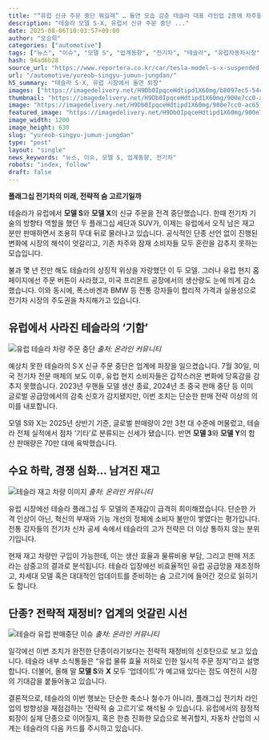 ```yaml
---
title: "“유럽 신규 주문 중단 뭐길래” … 돌연 모습 감춘 테슬라 대표 라인업 2종에 차주들 ‘당황’"
description: "테슬라 모델 S·X, 유럽서 신규 주문 중단 ..."
date: 2025-08-06T10:03:57+09:00
author: "오승희"
categories: ["automotive"]
tags: ["뉴스", "이슈", "모델 S", "업계동향", "전기차", "테슬라", "유럽자동차시장", "플래그십모델단종"]
hash: 94ad6b28
source_url: "https://www.reportera.co.kr/car/tesla-model-s-x-suspended-orders/"
url: "/automotive/yureob-singyu-jumun-jungdan/"
h5_summary: "테슬라 S·X, 유럽 시장에서 돌연 퇴장"
images: ["https://imagedelivery.net/H9Db0IpqceHdtipd1X60mg/b8097ec5-54cf-4d39-6d6f-aaaa66a26800/public", "https://imagedelivery.net/H9Db0IpqceHdtipd1X60mg/900e7cc0-ac65-46d7-091b-276be97e7500/public", "https://imagedelivery.net/H9Db0IpqceHdtipd1X60mg/4ffda588-adb0-4b7c-3e90-5d68fba26100/public", "https://imagedelivery.net/H9Db0IpqceHdtipd1X60mg/993a9544-3c94-4dce-0255-a0695b716800/public"]
thumbnail: "https://imagedelivery.net/H9Db0IpqceHdtipd1X60mg/900e7cc0-ac65-46d7-091b-276be97e7500/public"
image: "https://imagedelivery.net/H9Db0IpqceHdtipd1X60mg/900e7cc0-ac65-46d7-091b-276be97e7500/public"
featured_image: "https://imagedelivery.net/H9Db0IpqceHdtipd1X60mg/900e7cc0-ac65-46d7-091b-276be97e7500/public"
image_width: 1200
image_height: 630
slug: "yureob-singyu-jumun-jungdan"
type: "post"
layout: "single"
news_keywords: "뉴스, 이슈, 모델 S, 업계동향, 전기차"
robots: "index, follow"
draft: false
---
```


**플래그십 전기차의 미래, 전략적 숨 고르기일까**

테슬라가 유럽에서 **모델 S**와 **모델 X**의 신규 주문을 전격 중단했습니다. 한때 전기차 기술의 방향타 역할을 했던 두 플래그십 세단과 SUV가, 이제는 유럽에서 오직 남은 재고분만 판매하면서 조용히 무대 뒤로 물러나고 있습니다. 공식적인 단종 선언 없이 진행된 변화에 시장의 해석이 엇갈리고, 기존 차주와 잠재 소비자들 모두 혼란을 감추지 못하는 모습입니다.

불과 몇 년 전만 해도 테슬라의 상징적 위상을 자랑했던 이 두 모델. 그러나 유럽 현지 홈페이지에선 주문 버튼이 사라졌고, 미국 프리몬트 공장에서의 생산량도 눈에 띄게 감소했습니다. 이와 동시에, 폭스바겐과 BMW 등 전통 강자들이 합리적 가격과 실용성으로 전기차 시장의 주도권을 차지해가고 있습니다.

## 유럽에서 사라진 테슬라의 ‘기함’

![유럽 테슬라 차량 주문 중단](https://imagedelivery.net/H9Db0IpqceHdtipd1X60mg/993a9544-3c94-4dce-0255-a0695b716800/public)
*출처: 온라인 커뮤니티*


예상치 못한 테슬라의 S·X 신규 주문 중단은 업계에 파장을 일으켰습니다. 7월 30일, 미국 전기차 전문 매체의 보도 이후, 유럽 현지 소비자들은 갑작스러운 변화에 당혹감을 감추지 못했습니다. 2023년 우핸들 모델 생산 종료, 2024년 초 중국 판매 중단 등 이미 글로벌 공급망에서의 감축 신호가 감지됐지만, 이번 조치는 단순한 판매 전략 이상의 의미를 내포합니다.

모델 S와 X는 2025년 상반기 기준, 글로벌 판매량이 2만 3천 대 수준에 머물렀고, 테슬라 전체 실적에서 점차 ‘기타’로 분류되는 신세가 됐습니다. 반면 **모델 3**와 **모델 Y**의 합산 판매량은 70만 대에 육박했습니다.

## 수요 하락, 경쟁 심화… 남겨진 재고

![테슬라 재고 차량 이미지](https://imagedelivery.net/H9Db0IpqceHdtipd1X60mg/b8097ec5-54cf-4d39-6d6f-aaaa66a26800/public)
*출처: 온라인 커뮤니티*


유럽 시장에선 테슬라 플래그십 두 모델의 존재감이 급격히 희미해졌습니다. 단순한 가격 인상이 아닌, 혁신의 부재와 기능 개선의 정체에 소비자 불만이 쌓였다는 평가입니다. 전통 강자들의 전기차 신차 공세 속에서 테슬라의 고가 전략은 더 이상 통하지 않는 분위기입니다.

현재 재고 차량만 구입이 가능한데, 이는 생산 효율과 물류비용 부담, 그리고 판매 저조라는 삼중고의 결과로 분석됩니다. 테슬라 입장에선 비효율적인 유럽 공급망을 재조정하고, 차세대 모델 혹은 대대적인 업데이트를 준비하는 숨 고르기에 들어간 것으로 읽히기도 합니다.

## 단종? 전략적 재정비? 업계의 엇갈린 시선

![테슬라 유럽 판매중단 이슈](https://imagedelivery.net/H9Db0IpqceHdtipd1X60mg/4ffda588-adb0-4b7c-3e90-5d68fba26100/public)
*출처: 온라인 커뮤니티*


일각에선 이번 조치가 완전한 단종이라기보다는 전략적 재정비의 신호탄으로 보고 있습니다. 테슬라 내부 소식통들은 “유럽 물류 효율 저하로 인한 일시적 주문 정지”라고 설명합니다. 더불어, 올해 말 **모델 S**와 **X** 모두 ‘업데이트’가 예고돼 있다는 점도 여전히 시장의 기대감을 붙들어놓고 있습니다.

결론적으로, 테슬라의 이번 행보는 단순한 축소나 철수가 아니라, 플래그십 전기차 라인업의 방향성을 재점검하는 ‘전략적 숨 고르기’로 해석될 수 있습니다. 유럽에서의 잠정적 퇴장이 실제 단종으로 이어질지, 혹은 한층 진화한 모습으로 복귀할지, 자동차 산업의 시계는 테슬라의 다음 카드를 주시하고 있습니다.
